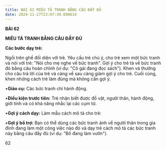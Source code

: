 ```yaml
---
title: BÀI 62 MIÊU TẢ TRANH BẰNG CÂU ĐẦY ĐỦ
date: 2024-11-27T23:07:39.698614
---
```

**BÀI 62**

**MIÊU TẢ TRANH BẰNG CÂU ĐẦY ĐỦ**

**Các bước dạy trẻ:**

Ngồi trên ghế đối diện với trẻ. Yêu cầu trẻ chú ý, cho trẻ xem một bức
tranh và nói với trẻ: "Nói cho mẹ nghe về bức tranh". Gợi ý cho trẻ tả
về bức tranh đó bằng câu hoàn chỉnh (ví dụ: "Cô gái đang đọc sách").
Khen và thưởng cho câu trả lời của trẻ và càng về sau càng giảm gợi ý
cho trẻ. Cuối cùng, khen những cách trẻ làm đúng mà không cần gợi ý.

•**Giáo cụ:** Các bức tranh chỉ hành động.

•**Điều kiện trước tiên:** Trẻ nhận biết được đồ vật, người thân, hành
động, giới tính và có khả năng nhắc lại các cụm từ.

•**Gợi ý cách dạy:** Làm mẫu cách mô tả cho trẻ:


•**Gợi ý bổ trợ:** Bạn có thể dùng các bức tranh ảnh về người thân
trong gia đình đang làm một công việc nào đó và dạy trẻ cách mô tả các
bức tranh này bằng câu đầy đủ (ví dụ: "Bố đang làm vườn").

62

